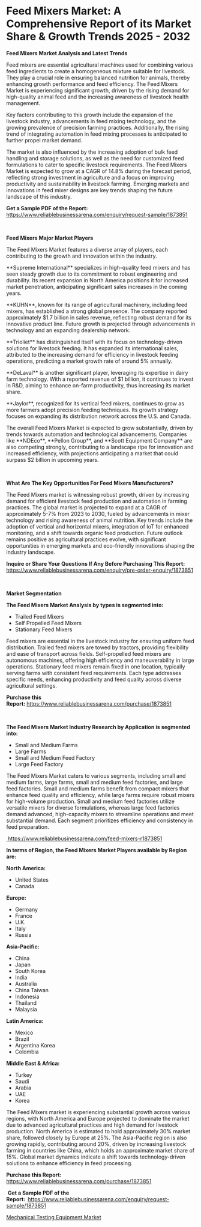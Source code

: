 <p><h1>Feed Mixers Market: A Comprehensive Report of its Market Share & Growth Trends 2025 - 2032</h1></p><p><strong>Feed Mixers Market Analysis and Latest Trends</strong></p>
<p><p>Feed mixers are essential agricultural machines used for combining various feed ingredients to create a homogeneous mixture suitable for livestock. They play a crucial role in ensuring balanced nutrition for animals, thereby enhancing growth performance and feed efficiency. The Feed Mixers Market is experiencing significant growth, driven by the rising demand for high-quality animal feed and the increasing awareness of livestock health management.</p><p>Key factors contributing to this growth include the expansion of the livestock industry, advancements in feed mixing technology, and the growing prevalence of precision farming practices. Additionally, the rising trend of integrating automation in feed mixing processes is anticipated to further propel market demand.</p><p>The market is also influenced by the increasing adoption of bulk feed handling and storage solutions, as well as the need for customized feed formulations to cater to specific livestock requirements. The Feed Mixers Market is expected to grow at a CAGR of 14.8% during the forecast period, reflecting strong investment in agriculture and a focus on improving productivity and sustainability in livestock farming. Emerging markets and innovations in feed mixer designs are key trends shaping the future landscape of this industry.</p></p>
<p><strong>Get a Sample PDF of the Report:&nbsp;</strong> <a href="https://www.reliablebusinessarena.com/enquiry/request-sample/1873851?utm_campaign=3183&utm_medium=2&utm_source=Github&utm_content=ia&utm_term=08042025&utm_id=feed-mixers">https://www.reliablebusinessarena.com/enquiry/request-sample/1873851</a></p>
<p>&nbsp;</p>
<p><strong>Feed Mixers Major Market Players</strong></p>
<p><p>The Feed Mixers Market features a diverse array of players, each contributing to the growth and innovation within the industry. </p><p>**Supreme International** specializes in high-quality feed mixers and has seen steady growth due to its commitment to robust engineering and durability. Its recent expansion in North America positions it for increased market penetration, anticipating significant sales increases in the coming years.</p><p>**KUHN**, known for its range of agricultural machinery, including feed mixers, has established a strong global presence. The company reported approximately $1.7 billion in sales revenue, reflecting robust demand for its innovative product line. Future growth is projected through advancements in technology and an expanding dealership network.</p><p>**Trioliet** has distinguished itself with its focus on technology-driven solutions for livestock feeding. It has expanded its international sales, attributed to the increasing demand for efficiency in livestock feeding operations, predicting a market growth rate of around 5% annually.</p><p>**DeLaval** is another significant player, leveraging its expertise in dairy farm technology. With a reported revenue of $1 billion, it continues to invest in R&D, aiming to enhance on-farm productivity, thus increasing its market share.</p><p>**Jaylor**, recognized for its vertical feed mixers, continues to grow as more farmers adopt precision feeding techniques. Its growth strategy focuses on expanding its distribution network across the U.S. and Canada.</p><p>The overall Feed Mixers Market is expected to grow substantially, driven by trends towards automation and technological advancements. Companies like **NDEco**, **Pellon Group**, and **Scott Equipment Company** are also competing strongly, contributing to a landscape ripe for innovation and increased efficiency, with projections anticipating a market that could surpass $2 billion in upcoming years.</p></p>
<p>&nbsp;</p>
<p><strong>What Are The Key Opportunities For Feed Mixers Manufacturers?</strong></p>
<p><p>The Feed Mixers market is witnessing robust growth, driven by increasing demand for efficient livestock feed production and automation in farming practices. The global market is projected to expand at a CAGR of approximately 5-7% from 2023 to 2030, fueled by advancements in mixer technology and rising awareness of animal nutrition. Key trends include the adoption of vertical and horizontal mixers, integration of IoT for enhanced monitoring, and a shift towards organic feed production. Future outlook remains positive as agricultural practices evolve, with significant opportunities in emerging markets and eco-friendly innovations shaping the industry landscape.</p></p>
<p><strong>Inquire or Share Your Questions If Any Before Purchasing This Report:</strong> <a href="https://www.reliablebusinessarena.com/enquiry/pre-order-enquiry/1873851?utm_campaign=3183&utm_medium=2&utm_source=Github&utm_content=ia&utm_term=08042025&utm_id=feed-mixers">https://www.reliablebusinessarena.com/enquiry/pre-order-enquiry/1873851</a></p>
<p>&nbsp;</p>
<p><strong>Market Segmentation</strong></p>
<p><strong>The Feed Mixers Market Analysis by types is segmented into:</strong></p>
<p><ul><li>Trailed Feed Mixers</li><li>Self Propelled Feed Mixers</li><li>Stationary Feed Mixers</li></ul></p>
<p><p>Feed mixers are essential in the livestock industry for ensuring uniform feed distribution. Trailed feed mixers are towed by tractors, providing flexibility and ease of transport across fields. Self-propelled feed mixers are autonomous machines, offering high efficiency and maneuverability in large operations. Stationary feed mixers remain fixed in one location, typically serving farms with consistent feed requirements. Each type addresses specific needs, enhancing productivity and feed quality across diverse agricultural settings.</p></p>
<p><strong>Purchase this Report:&nbsp;</strong><a href="https://www.reliablebusinessarena.com/purchase/1873851?utm_campaign=3183&utm_medium=2&utm_source=Github&utm_content=ia&utm_term=08042025&utm_id=feed-mixers">https://www.reliablebusinessarena.com/purchase/1873851</a></p>
<p>&nbsp;</p>
<p><strong>The Feed Mixers Market Industry Research by Application is segmented into:</strong></p>
<p><ul><li>Small and Medium Farms</li><li>Large Farms</li><li>Small and Medium Feed Factory</li><li>Large Feed Factory</li></ul></p>
<p><p>The Feed Mixers Market caters to various segments, including small and medium farms, large farms, small and medium feed factories, and large feed factories. Small and medium farms benefit from compact mixers that enhance feed quality and efficiency, while large farms require robust mixers for high-volume production. Small and medium feed factories utilize versatile mixers for diverse formulations, whereas large feed factories demand advanced, high-capacity mixers to streamline operations and meet substantial demand. Each segment prioritizes efficiency and consistency in feed preparation.</p></p>
<p><a href="https://www.reliablebusinessarena.com/feed-mixers-r1873851?utm_campaign=3183&utm_medium=2&utm_source=Github&utm_content=ia&utm_term=08042025&utm_id=feed-mixers">&nbsp;https://www.reliablebusinessarena.com/feed-mixers-r1873851</a></p>
<p><strong>In terms of Region, the Feed Mixers Market Players available by Region are:</strong></p>
<p>
    <p> <strong> North America: </strong>
        <ul>
            <li>United States</li>
            <li>Canada</li>
        </ul>
        </p> 
    <p> <strong> Europe: </strong>
        <ul>
            <li>Germany</li>
            <li>France</li>
            <li>U.K.</li>
            <li>Italy</li>
            <li>Russia</li>
        </ul>
        </p> 
    <p> <strong> Asia-Pacific: </strong>
        <ul>
            <li>China</li>
            <li>Japan</li>
            <li>South Korea</li>
            <li>India</li>
            <li>Australia</li>
            <li>China Taiwan</li>
            <li>Indonesia</li>
            <li>Thailand</li>
            <li>Malaysia</li>
        </ul>
        </p> 
    <p> <strong> Latin America: </strong>
        <ul>
            <li>Mexico</li>
            <li>Brazil</li>
            <li>Argentina Korea</li>
            <li>Colombia</li>
        </ul>
        </p> 
    <p> <strong> Middle East & Africa: </strong>
        <ul>
            <li>Turkey</li>
            <li>Saudi</li>
            <li>Arabia</li>
            <li>UAE</li>
            <li>Korea</li>
        </ul>
    </p>
    </p>
<p><p>The Feed Mixers market is experiencing substantial growth across various regions, with North America and Europe projected to dominate the market due to advanced agricultural practices and high demand for livestock production. North America is estimated to hold approximately 30% market share, followed closely by Europe at 25%. The Asia-Pacific region is also growing rapidly, contributing around 20%, driven by increasing livestock farming in countries like China, which holds an approximate market share of 15%. Global market dynamics indicate a shift towards technology-driven solutions to enhance efficiency in feed processing.</p></p>
<p><strong>Purchase this Report: </strong><a href="https://www.reliablebusinessarena.com/purchase/1873851?utm_campaign=3183&utm_medium=2&utm_source=Github&utm_content=ia&utm_term=08042025&utm_id=feed-mixers">https://www.reliablebusinessarena.com/purchase/1873851</a></p>
<p>&nbsp;<strong>Get a Sample PDF of the Report:&nbsp;&nbsp;</strong><a href="https://www.reliablebusinessarena.com/enquiry/request-sample/1873851?utm_campaign=3183&utm_medium=2&utm_source=Github&utm_content=ia&utm_term=08042025&utm_id=feed-mixers">https://www.reliablebusinessarena.com/enquiry/request-sample/1873851</a></p>
<p><strong></strong></p>
<p><p><a href="https://github.com/nacrehuipie/Market-Research-Report-List-1/blob/main/mechanical-testing-equipment-market.md?utm_campaign=3183&utm_medium=2&utm_source=Github&utm_content=ia&utm_term=08042025&utm_id=feed-mixers">Mechanical Testing Equipment Market</a></p></p>